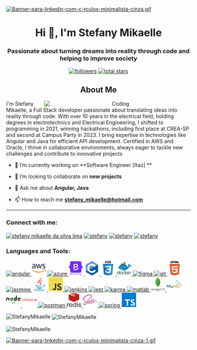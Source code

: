[![Banner-para-linkedin-com-c-rculos-minimalista-cinza.gif](https://i.postimg.cc/mgGbL4Lr/Banner-para-linkedin-com-c-rculos-minimalista-cinza.gif)](https://postimg.cc/4mBCPrhC)

<h1 align="center" >Hi 👋, I'm Stefany Mikaelle</h1>
<h3 align="center">Passionate about turning dreams into reality through code and helping to improve society</h3>

<p align="center">
      <a href="https://github.com/StefanyMikaelle?tab=followers">
         <img alt="followers" title="Follow me on Github" src="https://custom-icon-badges.demolab.com/github/followers/StefanyMikaelle?color=236ad3&labelColor=1155ba&style=for-the-badge&logo=person-add&label=Follow&logoColor=white"/></a>
      <a href="https://github.com/StefanyMikaelle?tab=repositories&sort=stargazers">
         <img alt="total stars" title="Total stars on GitHub" src="https://custom-icon-badges.demolab.com/github/stars/StefanyMikaelle?color=55960c&style=for-the-badge&labelColor=488207&logo=star"/></a>
</p>


<h2 align="center">About Me</h2>

<div align="center">
  <img align="right" alt="Coding" width="400" src="https://i.postimg.cc/JzzGVJRq/Dia-do-programador-simples-com-c-digos-preto-e-azul-Post-para-instagram.gif">
  <p  align="left">
  I'm Stefany Mikaelle, a Full Stack developer passionate about translating ideas into reality through code. With over 10 years in the electrical field, holding degrees in electrotechnics and Electrical Engineering, I shifted to programming in 2021, winning hackathons, including first place at CREA-SP and second at Campus Party in 2023. I bring expertise in technologies like Angular and Java for efficient API development. Certified in AWS and Oracle, I thrive in collaborative environments, always eager to tackle new challenges and contribute to innovative projects
  </p>
</div>

- 🔭 I’m currently working on **Software Engineer [Itaú] **

- 👯 I’m looking to collaborate on **new projects**

- 💬 Ask me about **Angular, Java**

- 📫 How to reach me **stefany_mikaelle@hotmail.com**

<hr>

<h3 align="left">Connect with me:</h3>
<p align="left">
<a href="https://www.linkedin.com/in/stefany-mikaelle-da-silva-lima-b71560120/" target="blank"><img align="center" src="https://raw.githubusercontent.com/rahuldkjain/github-profile-readme-generator/master/src/images/icons/Social/linked-in-alt.svg" alt="stefany mikaelle da silva lima" height="30" width="40" /></a>
<a href="https://www.instagram.com/stefany_engenheira_dev/" target="blank"><img align="center" src="https://raw.githubusercontent.com/rahuldkjain/github-profile-readme-generator/master/src/images/icons/Social/instagram.svg" alt="stefany" height="30" width="40" /></a>
<a href="https://www.youtube.com/channel/UC4TjDVw0TXdZZoCwbTP9_2Q" target="blank"><img align="center" src="https://raw.githubusercontent.com/rahuldkjain/github-profile-readme-generator/master/src/images/icons/Social/youtube.svg" alt="stefany" height="30" width="40" /></a>
<a href="https://discord.gg/stefanymikaelle" target="blank"><img align="center" src="https://raw.githubusercontent.com/rahuldkjain/github-profile-readme-generator/master/src/images/icons/Social/discord.svg" alt="stefany" height="30" width="40" /></a>
</p>

<h3 align="left">Languages and Tools:</h3>
<p align="left"> <a href="https://angular.io" target="_blank" rel="noreferrer"> <img src="https://angular.io/assets/images/logos/angular/angular.svg" alt="angular" width="40" height="40"/> </a> <a href="https://aws.amazon.com" target="_blank" rel="noreferrer"> <img src="https://raw.githubusercontent.com/devicons/devicon/master/icons/amazonwebservices/amazonwebservices-original-wordmark.svg" alt="aws" width="40" height="40"/> </a> <a href="https://azure.microsoft.com/en-in/" target="_blank" rel="noreferrer"> <img src="https://www.vectorlogo.zone/logos/microsoft_azure/microsoft_azure-icon.svg" alt="azure" width="40" height="40"/> </a> <a href="https://getbootstrap.com" target="_blank" rel="noreferrer"> <img src="https://raw.githubusercontent.com/devicons/devicon/master/icons/bootstrap/bootstrap-plain-wordmark.svg" alt="bootstrap" width="40" height="40"/> </a> <a href="https://www.cprogramming.com/" target="_blank" rel="noreferrer"> <img src="https://raw.githubusercontent.com/devicons/devicon/master/icons/c/c-original.svg" alt="c" width="40" height="40"/> </a> <a href="https://www.w3schools.com/css/" target="_blank" rel="noreferrer"> <img src="https://raw.githubusercontent.com/devicons/devicon/master/icons/css3/css3-original-wordmark.svg" alt="css3" width="40" height="40"/> </a> <a href="https://www.docker.com/" target="_blank" rel="noreferrer"> <img src="https://raw.githubusercontent.com/devicons/devicon/master/icons/docker/docker-original-wordmark.svg" alt="docker" width="40" height="40"/> </a> <a href="https://www.figma.com/" target="_blank" rel="noreferrer"> <img src="https://www.vectorlogo.zone/logos/figma/figma-icon.svg" alt="figma" width="40" height="40"/> </a> <a href="https://git-scm.com/" target="_blank" rel="noreferrer"> <img src="https://www.vectorlogo.zone/logos/git-scm/git-scm-icon.svg" alt="git" width="40" height="40"/> </a> <a href="https://www.w3.org/html/" target="_blank" rel="noreferrer"> <img src="https://raw.githubusercontent.com/devicons/devicon/master/icons/html5/html5-original-wordmark.svg" alt="html5" width="40" height="40"/> </a> <a href="https://jasmine.github.io/" target="_blank" rel="noreferrer"> <img src="https://www.vectorlogo.zone/logos/jasmine/jasmine-icon.svg" alt="jasmine" width="40" height="40"/> </a> <a href="https://www.java.com" target="_blank" rel="noreferrer"> <img src="https://raw.githubusercontent.com/devicons/devicon/master/icons/java/java-original.svg" alt="java" width="40" height="40"/> </a> <a href="https://developer.mozilla.org/en-US/docs/Web/JavaScript" target="_blank" rel="noreferrer"> <img src="https://raw.githubusercontent.com/devicons/devicon/master/icons/javascript/javascript-original.svg" alt="javascript" width="40" height="40"/> </a> <a href="https://www.jenkins.io" target="_blank" rel="noreferrer"> <img src="https://www.vectorlogo.zone/logos/jenkins/jenkins-icon.svg" alt="jenkins" width="40" height="40"/> </a> <a href="https://jestjs.io" target="_blank" rel="noreferrer"> <img src="https://www.vectorlogo.zone/logos/jestjsio/jestjsio-icon.svg" alt="jest" width="40" height="40"/> </a> <a href="https://karma-runner.github.io/latest/index.html" target="_blank" rel="noreferrer"> <img src="https://raw.githubusercontent.com/detain/svg-logos/780f25886640cef088af994181646db2f6b1a3f8/svg/karma.svg" alt="karma" width="40" height="40"/> </a> <a href="https://www.mathworks.com/" target="_blank" rel="noreferrer"> <img src="https://upload.wikimedia.org/wikipedia/commons/2/21/Matlab_Logo.png" alt="matlab" width="40" height="40"/> </a> <a href="https://www.mongodb.com/" target="_blank" rel="noreferrer"> <img src="https://raw.githubusercontent.com/devicons/devicon/master/icons/mongodb/mongodb-original-wordmark.svg" alt="mongodb" width="40" height="40"/> </a> <a href="https://www.mysql.com/" target="_blank" rel="noreferrer"> <img src="https://raw.githubusercontent.com/devicons/devicon/master/icons/mysql/mysql-original-wordmark.svg" alt="mysql" width="40" height="40"/> </a> <a href="https://nodejs.org" target="_blank" rel="noreferrer"> <img src="https://raw.githubusercontent.com/devicons/devicon/master/icons/nodejs/nodejs-original-wordmark.svg" alt="nodejs" width="40" height="40"/> </a> <a href="https://www.oracle.com/" target="_blank" rel="noreferrer"> <img src="https://raw.githubusercontent.com/devicons/devicon/master/icons/oracle/oracle-original.svg" alt="oracle" width="40" height="40"/> </a> <a href="https://postman.com" target="_blank" rel="noreferrer"> <img src="https://www.vectorlogo.zone/logos/getpostman/getpostman-icon.svg" alt="postman" width="40" height="40"/> </a> <a href="https://redis.io" target="_blank" rel="noreferrer"> <img src="https://raw.githubusercontent.com/devicons/devicon/master/icons/redis/redis-original-wordmark.svg" alt="redis" width="40" height="40"/> </a> <a href="https://sass-lang.com" target="_blank" rel="noreferrer"> <img src="https://raw.githubusercontent.com/devicons/devicon/master/icons/sass/sass-original.svg" alt="sass" width="40" height="40"/> </a> <a href="https://spring.io/" target="_blank" rel="noreferrer"> <img src="https://www.vectorlogo.zone/logos/springio/springio-icon.svg" alt="spring" width="40" height="40"/> </a> <a href="https://www.typescriptlang.org/" target="_blank" rel="noreferrer"> <img src="https://raw.githubusercontent.com/devicons/devicon/master/icons/typescript/typescript-original.svg" alt="typescript" width="40" height="40"/> </a> </p>


<p><img align="left" src="https://github-readme-stats.vercel.app/api/top-langs?username=StefanyMikaelle&show_icons=true&locale=en&layout=compact&theme=dracula" alt="StefanyMikaelle" /></p>

<p>&nbsp;<img align="center" src="https://github-readme-stats.vercel.app/api?username=StefanyMikaelle&show_icons=true&locale=en&theme=dracula" alt="StefanyMikaelle" /></p>

<p><img align="center" src="https://github-readme-streak-stats.herokuapp.com/?user=StefanyMikaelle&&theme=dracula" alt="StefanyMikaelle" /></p>

[![Banner-para-linkedin-com-c-rculos-minimalista-cinza-1.gif](https://i.postimg.cc/dVJ6dWw9/Banner-para-linkedin-com-c-rculos-minimalista-cinza-1.gif)](https://postimg.cc/zVPTYFLL)
